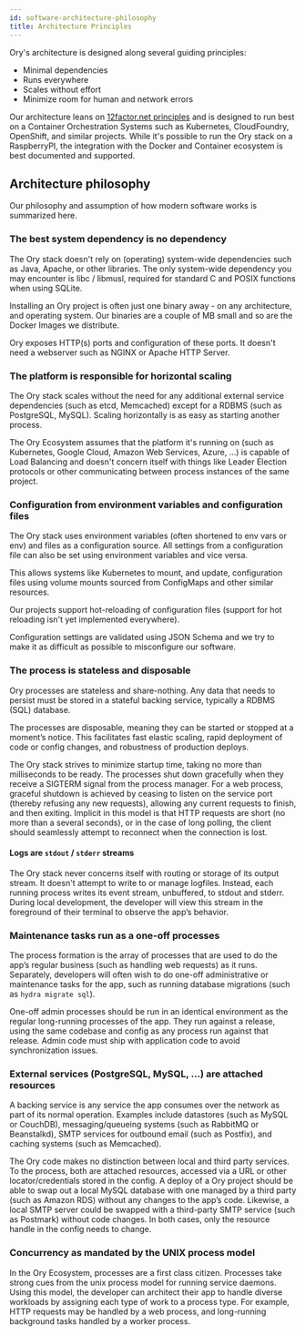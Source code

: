```yaml
---
id: software-architecture-philosophy
title: Architecture Principles
---
```


Ory's architecture is designed along several guiding principles:

- Minimal dependencies
- Runs everywhere
- Scales without effort
- Minimize room for human and network errors

Our architecture leans on [12factor.net principles](https://www.12factor.net) and is designed to run best on a Container
Orchestration Systems such as Kubernetes, CloudFoundry, OpenShift, and similar projects. While it's possible to run the Ory stack
on a RaspberryPI, the integration with the Docker and Container ecosystem is best documented and supported.

## Architecture philosophy

Our philosophy and assumption of how modern software works is summarized here.

### The best system dependency is no dependency

The Ory stack doesn't rely on (operating) system-wide dependencies such as Java, Apache, or other libraries. The only system-wide
dependency you may encounter is libc / libmusl, required for standard C and POSIX functions when using SQLite.

Installing an Ory project is often just one binary away - on any architecture, and operating system. Our binaries are a couple of
MB small and so are the Docker Images we distribute.

Ory exposes HTTP(s) ports and configuration of these ports. It doesn't need a webserver such as NGINX or Apache HTTP Server.

### The platform is responsible for horizontal scaling

The Ory stack scales without the need for any additional external service dependencies (such as etcd, Memcached) except for a
RDBMS (such as PostgreSQL, MySQL). Scaling horizontally is as easy as starting another process.

The Ory Ecosystem assumes that the platform it's running on (such as Kubernetes, Google Cloud, Amazon Web Services, Azure, ...) is
capable of Load Balancing and doesn't concern itself with things like Leader Election protocols or other communicating between
process instances of the same project.

### Configuration from environment variables and configuration files

The Ory stack uses environment variables (often shortened to env vars or env) and files as a configuration source. All settings
from a configuration file can also be set using environment variables and vice versa.

This allows systems like Kubernetes to mount, and update, configuration files using volume mounts sourced from ConfigMaps and
other similar resources.

Our projects support hot-reloading of configuration files (support for hot reloading isn't yet implemented everywhere).

Configuration settings are validated using JSON Schema and we try to make it as difficult as possible to misconfigure our
software.

### The process is stateless and disposable

Ory processes are stateless and share-nothing. Any data that needs to persist must be stored in a stateful backing service,
typically a RDBMS (SQL) database.

The processes are disposable, meaning they can be started or stopped at a moment’s notice. This facilitates fast elastic scaling,
rapid deployment of code or config changes, and robustness of production deploys.

The Ory stack strives to minimize startup time, taking no more than milliseconds to be ready. The processes shut down gracefully
when they receive a SIGTERM signal from the process manager. For a web process, graceful shutdown is achieved by ceasing to listen
on the service port (thereby refusing any new requests), allowing any current requests to finish, and then exiting. Implicit in
this model is that HTTP requests are short (no more than a several seconds), or in the case of long polling, the client should
seamlessly attempt to reconnect when the connection is lost.

#### Logs are `stdout` / `stderr` streams

The Ory stack never concerns itself with routing or storage of its output stream. It doesn't attempt to write to or manage
logfiles. Instead, each running process writes its event stream, unbuffered, to stdout and stderr. During local development, the
developer will view this stream in the foreground of their terminal to observe the app’s behavior.

### Maintenance tasks run as a one-off processes

The process formation is the array of processes that are used to do the app’s regular business (such as handling web requests) as
it runs. Separately, developers will often wish to do one-off administrative or maintenance tasks for the app, such as running
database migrations (such as `hydra migrate sql`).

One-off admin processes should be run in an identical environment as the regular long-running processes of the app. They run
against a release, using the same codebase and config as any process run against that release. Admin code must ship with
application code to avoid synchronization issues.

### External services (PostgreSQL, MySQL, ...) are attached resources

A backing service is any service the app consumes over the network as part of its normal operation. Examples include datastores
(such as MySQL or CouchDB), messaging/queueing systems (such as RabbitMQ or Beanstalkd), SMTP services for outbound email (such as
Postfix), and caching systems (such as Memcached).

The Ory code makes no distinction between local and third party services. To the process, both are attached resources, accessed
via a URL or other locator/credentials stored in the config. A deploy of a Ory project should be able to swap out a local MySQL
database with one managed by a third party (such as Amazon RDS) without any changes to the app’s code. Likewise, a local SMTP
server could be swapped with a third-party SMTP service (such as Postmark) without code changes. In both cases, only the resource
handle in the config needs to change.

### Concurrency as mandated by the UNIX process model

In the Ory Ecosystem, processes are a first class citizen. Processes take strong cues from the unix process model for running
service daemons. Using this model, the developer can architect their app to handle diverse workloads by assigning each type of
work to a process type. For example, HTTP requests may be handled by a web process, and long-running background tasks handled by a
worker process.
